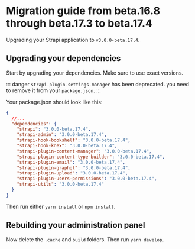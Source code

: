 # Migration guide from beta.16.8 through beta.17.3 to beta.17.4

Upgrading your Strapi application to `v3.0.0-beta.17.4`.

## Upgrading your dependencies

Start by upgrading your dependencies. Make sure to use exact versions.

::: danger
`strapi-plugin-settings-manager` has been deprecated. you need to remove it from your `package.json`.
:::

Your package.json should look like this:

```json
{
  //...
  "dependencies": {
    "strapi": "3.0.0-beta.17.4",
    "strapi-admin": "3.0.0-beta.17.4",
    "strapi-hook-bookshelf": "3.0.0-beta.17.4",
    "strapi-hook-knex": "3.0.0-beta.17.4",
    "strapi-plugin-content-manager": "3.0.0-beta.17.4",
    "strapi-plugin-content-type-builder": "3.0.0-beta.17.4",
    "strapi-plugin-email": "3.0.0-beta.17.4",
    "strapi-plugin-graphql": "3.0.0-beta.17.4",
    "strapi-plugin-upload": "3.0.0-beta.17.4",
    "strapi-plugin-users-permissions": "3.0.0-beta.17.4",
    "strapi-utils": "3.0.0-beta.17.4"
  }
}
```

Then run either `yarn install` or `npm install`.

## Rebuilding your administration panel

Now delete the `.cache` and `build` folders. Then run `yarn develop`.
